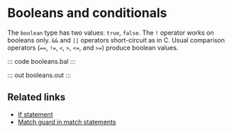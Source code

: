 # Booleans and conditionals

The `boolean` type has two values: `true`, `false`. The `!` operator works on booleans only.  `&&` and `||` operators short-circuit as in C. Usual comparison operators (`==`, `!=`, `<`, `>`, `<=`, and `>=`) produce boolean values.

::: code booleans.bal :::

::: out booleans.out :::

## Related links
- [If statement](/learn/by-example/if-statement/)
- [Match guard in match statements](/learn/by-example/match-guard-in-match-statements/)

